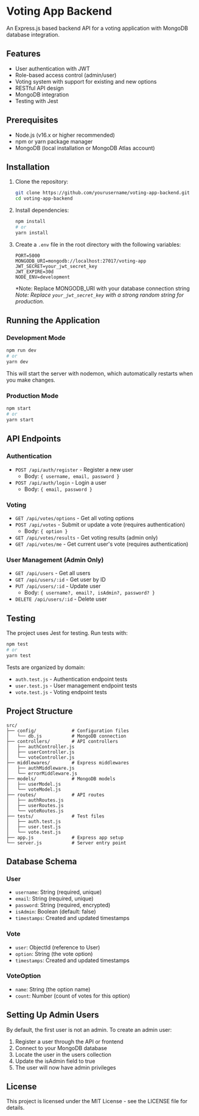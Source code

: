 # Voting App Backend

An Express.js based backend API for a voting application with MongoDB database integration.

## Features

- User authentication with JWT
- Role-based access control (admin/user)
- Voting system with support for existing and new options
- RESTful API design
- MongoDB integration
- Testing with Jest

## Prerequisites

- Node.js (v16.x or higher recommended)
- npm or yarn package manager
- MongoDB (local installation or MongoDB Atlas account)

## Installation

1. Clone the repository:
   ```bash
   git clone https://github.com/yourusername/voting-app-backend.git
   cd voting-app-backend
   ```

2. Install dependencies:
   ```bash
   npm install
   # or
   yarn install
   ```

3. Create a `.env` file in the root directory with the following variables:
   ```
   PORT=5000
   MONGODB_URI=mongodb://localhost:27017/voting-app
   JWT_SECRET=your_jwt_secret_key
   JWT_EXPIRE=30d
   NODE_ENV=development
   ```
   *Note: Replace MONGODB_URI with your database connection string
   *Note: Replace `your_jwt_secret_key` with a strong random string for production.*

## Running the Application

### Development Mode

```bash
npm run dev
# or
yarn dev
```

This will start the server with nodemon, which automatically restarts when you make changes.

### Production Mode

```bash
npm start
# or
yarn start
```

## API Endpoints

### Authentication

- `POST /api/auth/register` - Register a new user
  - Body: `{ username, email, password }`
- `POST /api/auth/login` - Login a user
  - Body: `{ email, password }`

### Voting

- `GET /api/votes/options` - Get all voting options
- `POST /api/votes` - Submit or update a vote (requires authentication)
  - Body: `{ option }`
- `GET /api/votes/results` - Get voting results (admin only)
- `GET /api/votes/me` - Get current user's vote (requires authentication)

### User Management (Admin Only)

- `GET /api/users` - Get all users
- `GET /api/users/:id` - Get user by ID
- `PUT /api/users/:id` - Update user
  - Body: `{ username?, email?, isAdmin?, password? }`
- `DELETE /api/users/:id` - Delete user

## Testing

The project uses Jest for testing. Run tests with:

```bash
npm test
# or
yarn test
```

Tests are organized by domain:
- `auth.test.js` - Authentication endpoint tests
- `user.test.js` - User management endpoint tests
- `vote.test.js` - Voting endpoint tests

## Project Structure

```
src/
├── config/             # Configuration files
│   └── db.js           # MongoDB connection
├── controllers/        # API controllers
│   ├── authController.js
│   ├── userController.js
│   └── voteController.js
├── middlewares/        # Express middlewares
│   ├── authMiddleware.js
│   └── errorMiddleware.js
├── models/             # MongoDB models
│   ├── userModel.js
│   └── voteModel.js
├── routes/             # API routes
│   ├── authRoutes.js
│   ├── userRoutes.js
│   └── voteRoutes.js
├── tests/              # Test files
│   ├── auth.test.js
│   ├── user.test.js
│   └── vote.test.js
├── app.js              # Express app setup
└── server.js           # Server entry point
```

## Database Schema

### User

- `username`: String (required, unique)
- `email`: String (required, unique)
- `password`: String (required, encrypted)
- `isAdmin`: Boolean (default: false)
- `timestamps`: Created and updated timestamps

### Vote

- `user`: ObjectId (reference to User)
- `option`: String (the vote option)
- `timestamps`: Created and updated timestamps

### VoteOption

- `name`: String (the option name)
- `count`: Number (count of votes for this option)

## Setting Up Admin Users
By default, the first user is not an admin. To create an admin user:

1. Register a user through the API or frontend
2. Connect to your MongoDB database
3. Locate the user in the users collection
4. Update the isAdmin field to true
5. The user will now have admin privileges

## License

This project is licensed under the MIT License - see the LICENSE file for details.
